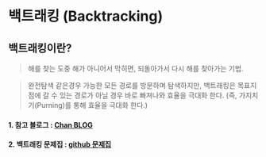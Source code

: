 # 백트래킹 (Backtracking)

## 백트래킹이란?

> 해를 찾는 도중 해가 아니어서 막히면, 되돌아가서 다시 해를 찾아가는 기법.

> 완전탐색 같은경우 가능한 모든 경로를 방문하며 탐색하지만, 백트래킹은 목표지점에 갈 수 있는 경로가 아닐 경우 바로 빠져나와 효율을 극대화 한다. (즉, 가지치기(Purning)를 통해 효율을 극대화 한다.)

#### 1. 참고 블로그 : [Chan BLOG](<https://chanhuiseok.github.io/posts/algo-23/#:~:text=%EB%B0%B1%ED%8A%B8%EB%9E%98%ED%82%B9(backtracking)%EC%9D%B4%EB%9E%80%3F,%EB%A5%BC%20%ED%91%B8%EB%8A%94%20%EB%B0%A9%EB%B2%95%EC%9D%B4%20%EB%90%A9%EB%8B%88%EB%8B%A4.>)

#### 2. 백트래킹 문제집 : [github 문제집](https://github.com/tony9402/baekjoon/tree/main/backtracking)
